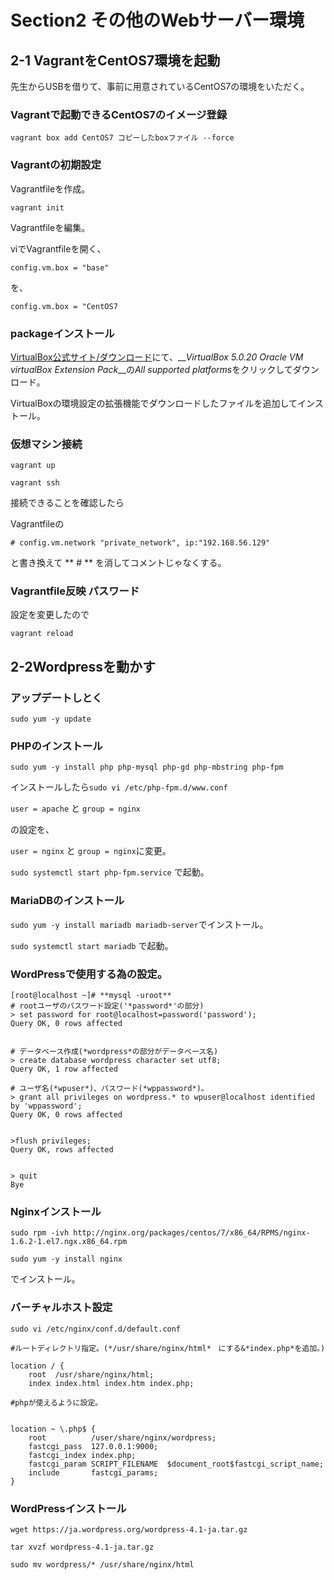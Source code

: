 # Section2 その他のWebサーバー環境  

## 2-1 VagrantをCentOS7環境を起動  

  先生からUSBを借りて、事前に用意されているCentOS7の環境をいただく。  

### Vagrantで起動できるCentOS7のイメージ登録  

  ``` vagrant box add CentOS7 コピーしたboxファイル --force ```  

### Vagrantの初期設定  

  Vagrantfileを作成。  

  ``` vagrant init ```  

  Vagrantfileを編集。  

  viでVagrantfileを開く、  

  ``` config.vm.box = "base" ```  

  を、  

  ``` config.vm.box = "CentOS7 ```  

### packageインストール  

  [VirtualBox公式サイト/ダウンロード](https://www.virtualbox.org/wiki/Downloads)にて、__*VirtualBox 5.0.20 Oracle VM virtualBox Extension Pack*__の*All supported platforms*をクリックしてダウンロード。  

  VirtualBoxの環境設定の拡張機能でダウンロードしたファイルを追加してインストール。  

### 仮想マシン接続  

  ``` vagrant up ```  

  ``` vagrant ssh ```  

  接続できることを確認したら  

  Vagrantfileの  

  ``` # config.vm.network "private_network", ip:"192.168.56.129" ```  

  と書き換えて ** # ** を消してコメントじゃなくする。  

### Vagrantfile反映  パスワード

  設定を変更したので  

  ``` vagrant reload ```  

## 2-2Wordpressを動かす  

### アップデートしとく  

  ``` sudo yum -y update ```

### PHPのインストール  

  ``` sudo yum -y install php php-mysql php-gd php-mbstring php-fpm ```

  インストールしたら``` sudo vi /etc/php-fpm.d/www.conf ```  

  ``` user = apache ``` と ``` group = nginx ```  

  の設定を、  

  ``` user = nginx ``` と ``` group = nginx ```に変更。 

  ``` sudo systemctl start php-fpm.service ``` で起動。 

### MariaDBのインストール  

  ``` sudo yum -y install mariadb mariadb-server ```でインストール。  

  ``` sudo systemctl start mariadb ``` で起動。  

###  WordPressで使用する為の設定。 

  ~~~  
  [root@localhost ~]# **mysql -uroot**  
  # rootユーザのパスワード設定('*password*'の部分)  
  > set password for root@localhost=password('password');  
  Query OK, 0 rows affected  
    
    
  # データベース作成(*wordpress*の部分がデータベース名)  
  > create database wordpress character set utf8;  
  Query OK, 1 row affected  
  
  # ユーザ名(*wpuser*)、パスワード(*wppassword*)。 
  > grant all privileges on wordpress.* to wpuser@localhost identified by 'wppassword';  
  Query OK, 0 rows affected  
    
  
  >flush privileges;  
  Query OK, rows affected  
  
  
  > quit  
  Bye  
  ~~~  
 

### Nginxインストール  

  ``` sudo rpm -ivh http://nginx.org/packages/centos/7/x86_64/RPMS/nginx-1.6.2-1.el7.ngx.x86_64.rpm ```  
  
  ``` sudo yum -y install nginx ```
  
  でインストール。

### バーチャルホスト設定  

  ``` sudo vi /etc/nginx/conf.d/default.conf ```  
  
  ~~~  
  #ルートディレクトリ指定。(*/usr/share/nginx/html*　にする&*index.php*を追加。)  
  
  location / {
      root  /usr/share/nginx/html;  
      index index.html index.htm index.php;  

  #phpが使えるように設定。  
  
  
  location ~ \.php$ {  
      root          /user/share/nginx/wordpress;  
      fastcgi_pass  127.0.0.1:9000;  
      fastcgi_index index.php;  
      fastcgi_param SCRIPT_FILENAME  $document_root$fastcgi_script_name;  
      include       fastcgi_params;  
  }  
  ~~~  
  
  
### WordPressインストール  
  
  ``` wget https://ja.wordpress.org/wordpress-4.1-ja.tar.gz ```  
  
  ``` tar xvzf wordpress-4.1-ja.tar.gz ```
  
  ``` sudo mv wordpress/* /usr/share/nginx/html ```  
  
  
